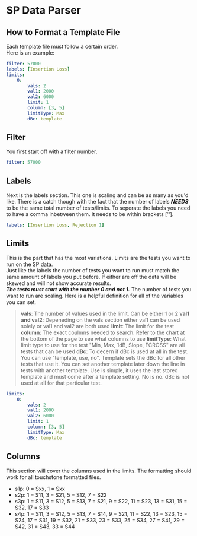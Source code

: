 
# SP Data Parser

## How to Format a Template File

Each template file must follow a certain order.  
Here is an example:

```yaml
filter: 57000
labels: [Insertion Loss]
limits:
    0:
        vals: 2
        val1: 2000
        val2: 6000
        limit: 1
        column: [3, 5]
        limitType: Max
        dBc: template
```

## Filter

You first start off with a filter number.  

```yaml
filter: 57000
```

## Labels

Next is the labels section. This one is scaling and can be as many as you'd like. There is a catch though
with the fact that the number of labels ***NEEDS*** to be the same total number of tests/limits. To seperate the labels
you need to have a comma inbetween them. It needs to be within brackets [''].

```yaml
labels: [Insertion Loss, Rejection 1]
```

## Limits

This is the part that has the most variations. Limits are the tests you want to run on the SP data.  
Just like the labels the number of tests you want to run must match the same amount of labels you put before. If either are off the data will be skewed and will not show accurate results.  
***The tests must start with the number 0 and not 1.***
The number of tests you want to run are scaling. Here is a helpful definition for all of the variables you can set.
> **vals**: The number of values used in the limit. Can be either 1 or 2
> **val1 and val2**: Depeneding on the vals section either val1 can be used solely or val1 and val2 are both used
> **limit**: The limit for the test
> **column**: The exact coulmns needed to search. Refer to the chart at the bottom of the page to see what columns to use
> **limitType**: What limit type to use for the test "Min, Max, 1dB, Slope, FCROSS" are all tests that can be used
> **dBc**: To decern if dBc is used at all in the test. You can use "template, use, no".
Template sets the dBc for all other tests that use it. You can set another template later down the line in tests with another template.
Use is simple, it uses the last stored template and must come after a template setting.
No is no. dBc is not used at all for that particular test.

```yaml
limits:
    0:
        vals: 2
        val1: 2000
        val2: 6000
        limit: 1
        column: [3, 5]
        limitType: Max
        dBc: template
```

## Columns

This section will cover the columns used in the limits. The formatting should work for all touchstone formatted files.

- s1p: 0 = Sxx, 1 = Sxx
- s2p: 1 = S11, 3 = S21, 5 = S12, 7 = S22
- s3p: 1 = S11, 3 = S12, 5 = S13, 7 = S21, 9 = S22, 11 = S23, 13 = S31, 15 = S32, 17 = S33
- s4p: 1 = S11, 3 = S12, 5 = S13, 7 = S14, 9 = S21, 11 = S22, 13 = S23, 15 = S24, 17 = S31, 19 = S32, 21 = S33, 23 = S33, 25 = S34, 27 = S41, 29 = S42, 31 = S43, 33 = S44
